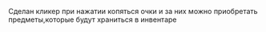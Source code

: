 Сделан кликер при нажатии копяться очки и за них можно приобретать предметы,которые будут храниться в инвентаре
